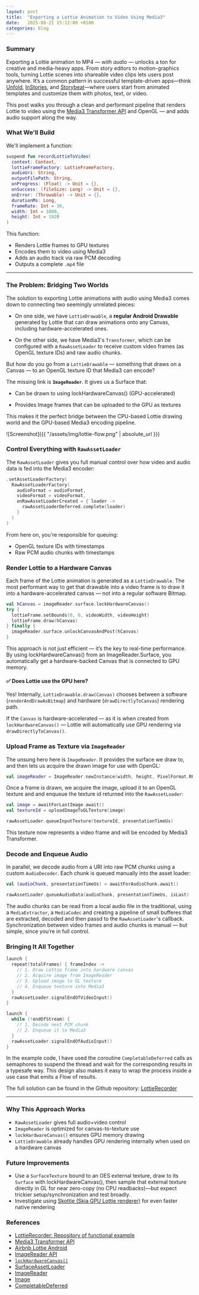 ```yaml
---
layout: post
title:  "Exporting a Lottie Animation to Video Using Media3"
date:   2025-08-21 15:12:00 +0100
categories: blog
---
```


### Summary 

Exporting a Lottie animation to MP4 — *with audio* —  unlocks a ton for creative and media-heavy apps. From story editors to motion-graphics tools, turning Lottie scenes into shareable video clips lets users post anywhere. It’s a common pattern in successful template-driven apps—think [Unfold](https://unfold.com/), [InStories](https://instories.com/), and [Storybeat](https://www.storybeat.com/)—where users start from animated templates and customize them with photos, text, or video.

This post walks you through a clean and performant pipeline that renders Lottie to video using the [Media3 Transformer API](https://developer.android.com/media/transformer/overview) and OpenGL — and adds audio support along the way.


### What We'll Build

We'll implement a function:

```kotlin
suspend fun recordLottieToVideo(
  context: Context,
  lottieFrameFactory: LottieFrameFactory,
  audioUri: String,
  outputFilePath: String,
  onProgress: (Float) -> Unit = {},
  onSuccess: (fileSize: Long) -> Unit = {},
  onError: (Throwable) -> Unit = {},
  durationMs: Long,
  frameRate: Int = 30,
  width: Int = 1080,
  height: Int = 1920
)
```

This function:

* Renders Lottie frames to GPU textures
* Encodes them to video using Media3
* Adds an audio track via raw PCM decoding
* Outputs a complete `.mp4` file

---

### The Problem: Bridging Two Worlds

The solution to exporting Lottie animations with audio using Media3 comes down to connecting two seemingly unrelated pieces:

* On one side, we have `LottieDrawable`, a **regular Android Drawable** generated by Lottie that can draw animations onto any Canvas, including hardware-accelerated ones.

* On the other side, we have Media3's `Transformer`, which can be configured with a `RawAssetLoader` to receive custom video frames (as OpenGL texture IDs) and raw audio chunks.

But how do you go from a `LottieDrawable` — something that draws on a Canvas — to an OpenGL texture ID that Media3 can encode?

The missing link is **`ImageReader`**. It gives us a Surface that:

* Can be drawn to using lockHardwareCanvas() (GPU-accelerated)

* Provides Image frames that can be uploaded to the GPU as textures

This makes it the perfect bridge between the CPU-based Lottie drawing world and the GPU-based Media3 encoding pipeline.

![Screenshot]({{ "/assets/img/lottie-flow.png" | absolute_url }})


### Control Everything with `RawAssetLoader`

The `RawAssetLoader` gives you full manual control over how video and audio data is fed into the Media3 encoder:

```kotlin
.setAssetLoaderFactory(
  RawAssetLoaderFactory(
    audioFormat = audioFormat,
    videoFormat = videoFormat,
    onRawAssetLoaderCreated = { loader -> 
      rawAssetLoaderDeferred.complete(loader) 
    }
  )
)
```

From here on, you're responsible for queuing:

* OpenGL texture IDs with timestamps
* Raw PCM audio chunks with timestamps

### Render Lottie to a Hardware Canvas

Each frame of the Lottie animation is generated as a `LottieDrawable`. The most performant way to get that drawable into a video frame is to draw it into a hardware-accelerated canvas — not into a regular software Bitmap.

```kotlin
val hCanvas = imageReader.surface.lockHardwareCanvas()
try {
  lottieFrame.setBounds(0, 0, videoWidth, videoHeight)
  lottieFrame.draw(hCanvas)
} finally {
  imageReader.surface.unlockCanvasAndPost(hCanvas)
}
```

This approach is not just efficient — it’s the key to real-time performance. By using lockHardwareCanvas() from an ImageReader.Surface, you automatically get a hardware-backed Canvas that is connected to GPU memory.

#### ✅ Does Lottie use the GPU here?

Yes! Internally, `LottieDrawable.draw(Canvas)` chooses between a software (`renderAndDrawAsBitmap`) and hardware (`drawDirectlyToCanvas`) rendering path.

If the `Canvas` is hardware-accelerated — as it is when created from `lockHardwareCanvas()` — Lottie will automatically use GPU rendering via `drawDirectlyToCanvas()`.


### Upload Frame as Texture via `ImageReader`

The unsung hero here is `ImageReader`. It provides the surface we draw to, and then lets us acquire the drawn image for use with OpenGL:

```kotlin
val imageReader = ImageReader.newInstance(width, height, PixelFormat.RGBA_8888, maxImages)
```

Once a frame is drawn, we acquire the image, upload it to an OpenGL texture and and enqueue the texture id returned into the `RawAssetLoader`:

```kotlin
val image = awaitForLastImage.await()
val textureId = uploadImageToGLTexture(image)

rawAssetLoader.queueInputTexture(textureId, presentationTimeUs)
```

This texture now represents a video frame and will be encoded by Media3 Transformer.


### Decode and Enqueue Audio

In parallel, we decode audio from a URI into raw PCM chunks using a custom `AudioDecoder`. Each chunk is queued manually into the asset loader:

```kotlin
val (audioChunk, presentationTimeUs) = awaitForAudioChunk.await()

rawAssetLoader.queueAudioData(audioChunk, presentationTimeUs, isLast)
```

 The audio chunks can be read from a local audio file in the traditional, using a `MediaExtractor`, a `MediaCodec` and creating a pipeline of small bufferes that are extracted, decoded and then passd to the `RawAssetLoader`'s callback. Synchronization between video frames and audio chunks is manual — but simple, since you’re in full control.

### Bringing It All Together

```kotlin
launch {
  repeat(totalFrames) { frameIndex ->
    // 1. Draw Lottie frame into hardware canvas
    // 2. Acquire image from ImageReader
    // 3. Upload image to GL texture
    // 4. Enqueue texture into Media3
  }
  rawAssetLoader.signalEndOfVideoInput()
}

launch {
  while (!endOfStream) {
    // 1. Decode next PCM chunk
    // 2. Enqueue it to Media3
  }
  rawAssetLoader.signalEndOfAudioInput()
}
```

In the example code, I have used the coroutine `CompletableDeferred` calls as semaphores to suspend the thread and wait for the corresponding results in a typesafe way. This design also makes it easy to wrap the process inside a use case that emits a Flow of results.

The full solution can be found in the Github repository:
[LottieRecorder](https://github.com/monday8am/lottierecorder)

---

### Why This Approach Works

* `RawAssetLoader` gives full audio+video control
* `ImageReader` is optimized for canvas-to-texture use
* `lockHardwareCanvas()` ensures GPU memory drawing
* `LottieDrawable` already handles GPU rendering internally when used on a hardware canvas


### Future Improvements

* Use a `SurfaceTexture` bound to an OES external texture, draw to its `Surface` with lockHardwareCanvas(), then sample that external texture directly in GL for near zero-copy (no CPU readbacks)—but expect trickier setup/synchronization and test broadly.
* Investigate using [Skottie (Skia GPU Lottie renderer)](https://skia.org/docs/user/modules/skottie/) for even faster native rendering


### References

- [LottieRecorder: Repository of functional example ](https://github.com/monday8am/lottierecorder)
- [Media3 Transformer API](https://developer.android.com/media/transformer/overview)
- [Airbnb Lottie Android](https://airbnb.io/lottie/#/)
- [ImageReader API](https://developer.android.com/reference/android/media/ImageReader)
- [`lockHardwareCanvas()`](https://developer.android.com/reference/android/view/Surface#lockHardwareCanvas%28%29)
- [SurfaceAssetLoader](https://developer.android.com/reference/androidx/media3/transformer/SurfaceAssetLoader)
- [ImageReader](https://developer.android.com/reference/android/media/ImageReader)
- [Image](https://developer.android.com/reference/android/media/Image)
- [CompletableDeferred](https://kotlinlang.org/api/kotlinx.coroutines/kotlinx-coroutines-core/kotlinx.coroutines/-completable-deferred/)
